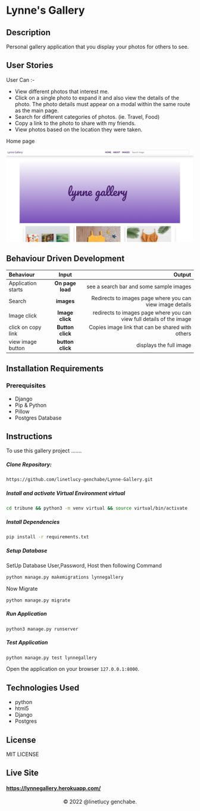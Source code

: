 # Lynne's Gallery

## Description
Personal gallery application that you display your photos for others to see.

## User Stories

User Can :-

* View different photos that interest me.
* Click on a single photo to expand it and also view the details of the photo. The photo details must appear on a modal within the same route as the main page.
* Search for different categories of photos. (ie. Travel, Food)
* Copy a link to the photo to share with my friends.
* View photos based on the location they were taken.

Home page

![Home](./lynnegallery/static/images/home.png)

## Behaviour Driven Development
| Behaviour | Input | Output |
| :---------------- | :---------------: | ------------------: |
| Application starts | **On page load** | see a search bar and some sample images |
| Search| **images** | Redirects to images page where you can view image details |
| Image click | **Image click** | redirects to images page where you can view full details of the image|
| click on copy  link | **Button click** | Copies image link that can be shared with others|
| view image button | **button click** | displays the full image|


## Installation Requirements

### Prerequisites

- Django
- Pip & Python
- Pillow 
- Postgres Database

## Instructions

To use this gallery project .......  
  
##### Clone Repository:  
 ```bash 
https://github.com/linetlucy-genchabe/Lynne-Gallery.git 
```
##### Install and activate Virtual Environment virtual  
 ```bash 
cd tribune && python3 -m venv virtual && source virtual/bin/activate 
```  
##### Install Dependencies  
 ```bash 
 pip install -r requirements.txt 
```  
##### Setup Database  
  SetUp Database User,Password, Host then following Command  
 ```bash 
python manage.py makemigrations lynnegallery
 ``` 
 Now Migrate  
 ```bash 
 python manage.py migrate 
```
##### Run Application  
 ```bash 
 python3 manage.py runserver 
 
```
##### Test Application  
 ```bash 
 python manage.py test lynnegallery
```
Open the application on your browser `127.0.0.1:8000`.  



## Technologies Used
* python
* html5
* Django
* Postgres

## License

MIT LICENSE

## Live Site

#### https://lynnegallery.herokuapp.com/
 

<p align = "center">
    &copy; 2022 @linetlucy genchabe.
</p>